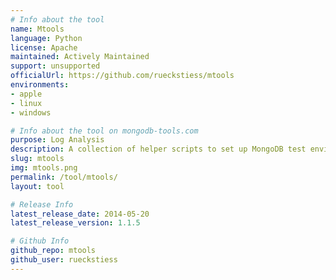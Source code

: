 ```yaml
---
# Info about the tool
name: Mtools
language: Python
license: Apache
maintained: Actively Maintained
support: unsupported
officialUrl: https://github.com/rueckstiess/mtools
environments:
- apple
- linux
- windows

# Info about the tool on mongodb-tools.com
purpose: Log Analysis
description: A collection of helper scripts to set up MongoDB test environments and parse MongoDB log files.
slug: mtools
img: mtools.png
permalink: /tool/mtools/
layout: tool

# Release Info
latest_release_date: 2014-05-20
latest_release_version: 1.1.5

# Github Info
github_repo: mtools
github_user: rueckstiess
---
```



